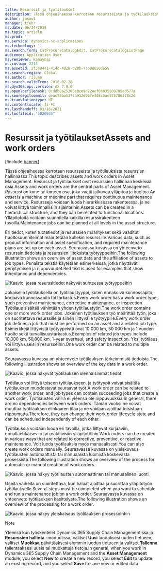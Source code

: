 ```yaml
---
title: Resurssit ja työtilaukset
description: Tässä ohjeaiheessa kerrotaan resursseista ja työtilauksista resurssien hallinnassa.
author: josaw1
manager: tfehr
ms.date: 06/24/2019
ms.topic: article
ms.prod: ''
ms.service: dynamics-ax-applications
ms.technology: ''
ms.search.form: CatProcureCatalogEdit, CatProcureCatalogListPage
audience: Application User
ms.reviewer: kamaybac
ms.custom: 2214
ms.assetid: 2f3e0441-414d-402b-b28b-7ab0d650d658
ms.search.region: Global
ms.author: riluan
ms.search.validFrom: 2016-02-28
ms.dyn365.ops.version: AX 7.0.0
ms.openlocfilehash: 0cddb0a25286c8ce9d72aef0b835809705ad577a
ms.sourcegitcommit: deac22ba5377a912d93fe408c5ae875706378c2d
ms.translationtype: HT
ms.contentlocale: fi-FI
ms.lasthandoff: 01/16/2021
ms.locfileid: "5020936"
---
```

# <a name="assets-and-work-orders"></a><span data-ttu-id="ced67-103">Resurssit ja työtilaukset</span><span class="sxs-lookup"><span data-stu-id="ced67-103">Assets and work orders</span></span>

[!include [banner](../../includes/banner.md)]

 

<span data-ttu-id="ced67-104">Tässä ohjeaiheessa kerrotaan resursseista ja työtilauksista resurssien hallinnassa.</span><span class="sxs-lookup"><span data-stu-id="ced67-104">This topic describes assets and work orders in Asset Management.</span></span> <span data-ttu-id="ced67-105">Resurssit ja työtilaukset ovat resurssien hallinnan keskeisiä osia.</span><span class="sxs-lookup"><span data-stu-id="ced67-105">Assets and work orders are the central parts of Asset Management.</span></span> <span data-ttu-id="ced67-106">*Resurssi* on kone tai koneen osa, joka vaatii jatkuvaa ylläpitoa ja huoltoa.</span><span class="sxs-lookup"><span data-stu-id="ced67-106">An *asset* is a machine or machine part that requires continuous maintenance and service.</span></span> <span data-ttu-id="ced67-107">Resursseja voidaan luoda hierarkkisessa rakenteessa, ja ne voivat liittyä toiminnallisiin sijainteihin.</span><span class="sxs-lookup"><span data-stu-id="ced67-107">Assets can be created in a hierarchical structure, and they can be related to functional locations.</span></span> <span data-ttu-id="ced67-108">Ylläpitotöitä voidaan suunnitella kaikilla resurssirakenteen tasoilla.</span><span class="sxs-lookup"><span data-stu-id="ced67-108">Maintenance jobs can be planned at all levels in the asset structure.</span></span>

<span data-ttu-id="ced67-109">Eri tiedot, kuten tuotetiedot ja resurssien määritykset sekä vaaditut huoltosuunnitelmat määritetään kullekin resurssille.</span><span class="sxs-lookup"><span data-stu-id="ced67-109">Various data, such as product information and asset specification, and required maintenance plans are set up on each asset.</span></span> <span data-ttu-id="ced67-110">Seuraavassa kuvassa on yhteenveto resurssin tiedoista ja resurssien liitoksista työtyyppeihin.</span><span class="sxs-lookup"><span data-stu-id="ced67-110">The following illustration shows an overview of asset data and the affiliation of assets to job types.</span></span> <span data-ttu-id="ced67-111">Punaista tekstiä käytetään esimerkeissä, jotka näyttävät periytymisen ja riippuvuudet.</span><span class="sxs-lookup"><span data-stu-id="ced67-111">Red text is used for examples that show inheritance and dependencies.</span></span>

![Kaavio, jossa resurssitiedot näkyvät suhteessa työtyyppeihin](media/05-overview-image.png)

<span data-ttu-id="ced67-113">Jokaisella työtilauksella on työtilaustyyppi, kuten ennakoiva kunnossapito, korjaava kunnossapito tai tarkastus.</span><span class="sxs-lookup"><span data-stu-id="ced67-113">Every work order has a work order type, such preventive maintenance, corrective maintenance, or inspection.</span></span> <span data-ttu-id="ced67-114">Työtilaus sisältää vähintään yhden työtilaustyön.</span><span class="sxs-lookup"><span data-stu-id="ced67-114">The work order contains one or more work order jobs.</span></span> <span data-ttu-id="ced67-115">Jokainen työtilauksen työ määrittää työn, joka on suoritettava resurssille ja siihen liittyvälle työtyypille.</span><span class="sxs-lookup"><span data-stu-id="ced67-115">Every work order job defines a job that must be performed on an asset and a related job type.</span></span> <span data-ttu-id="ced67-116">Esimerkkejä liittyvistä työtyypeistä ovat 10 000 km, 50 000 km ja 1 vuoden huolto sekä turvallisuustarkastus.</span><span class="sxs-lookup"><span data-stu-id="ced67-116">Examples of related job types include 10,000 km, 50,000 km, 1-year overhaul, and safety inspection.</span></span> <span data-ttu-id="ced67-117">Yksi työtilaus voi liittyä useisiin resursseihin.</span><span class="sxs-lookup"><span data-stu-id="ced67-117">One work order can be related to multiple assets.</span></span>

<span data-ttu-id="ced67-118">Seuraavassa kuvassa on yhteenveto työtilauksen tärkeimmistä tiedoista.</span><span class="sxs-lookup"><span data-stu-id="ced67-118">The following illustration shows an overview of the key data in a work order.</span></span>

![Kaavio, jossa näkyvät työtilauksen olennaisimmat tiedot](media/06-overview-image.png)

<span data-ttu-id="ced67-120">Työtilaus voi liittyä toiseen työtilaukseen, ja työtyypit voivat sisältää työtilauksen muodostavat seuraavat työt.</span><span class="sxs-lookup"><span data-stu-id="ced67-120">A work order can be related to another work order, and job types can contain succeeding jobs that create a work order.</span></span> <span data-ttu-id="ced67-121">Työtilausten välillä ei yleensä ole riippuvuuksia.</span><span class="sxs-lookup"><span data-stu-id="ced67-121">In general, there are no dependencies between work orders.</span></span> <span data-ttu-id="ced67-122">Tämän vuoksi ne voivat muuttaa työtilauksen elinkaaren tilaa ja ne voidaan ajoittaa toisistaan riippumatta.</span><span class="sxs-lookup"><span data-stu-id="ced67-122">Therefore, they can change their work order lifecycle state and can be scheduled independently of each other.</span></span>

<span data-ttu-id="ced67-123">Työtilauksia voidaan luoda eri tavoilla, jotka liittyvät korjaaviin, ennaltaehkäiseviin tai reaktiivisiin ylläpitotöihin.</span><span class="sxs-lookup"><span data-stu-id="ced67-123">Work orders can be created in various ways that are related to corrective, preventive, or reactive maintenance.</span></span> <span data-ttu-id="ced67-124">Voit luoda työtilauksia myös manuaalisesti.</span><span class="sxs-lookup"><span data-stu-id="ced67-124">You can also create work orders manually.</span></span> <span data-ttu-id="ced67-125">Seuraavassa kuvassa on yleiskuvaus työtilausten automaattista tai manuaalista luomista koskevasta prosessista.</span><span class="sxs-lookup"><span data-stu-id="ced67-125">The following illustration shows an overview of the process for automatic or manual creation of work orders.</span></span>

![Kaavio, jossa näkyy työtilausten automaattinen tai manuaalinen luonti](media/07-overview-image.png)

<span data-ttu-id="ced67-127">Useita vaiheita on suoritettava, kun haluat ajoittaa ja suorittaa ylläpitotyön työtilaukselle.</span><span class="sxs-lookup"><span data-stu-id="ced67-127">Several steps must be completed when you want to schedule and run a maintenance job on a work order.</span></span> <span data-ttu-id="ced67-128">Seuraavassa kuvassa on yhteenveto työtilauksen käsittelystä.</span><span class="sxs-lookup"><span data-stu-id="ced67-128">The following illustration shows an overview of the processing for a work order.</span></span>

![Kaavio, jossa näkyy yleiskatsaus työtilauksen prosessointiin](media/08-overview-image.png)

> [!NOTE]
> <span data-ttu-id="ced67-130">Yleensä kun työskentelet Dynamics 365 Supply Chain Managementissa ja **Resurssien hallinta** -moduulissa, valitset **Uusi** luodaksesi uuden tietueen, valitset **Muokkaa** päivittääksesi aiemmin luodun tietueen ja valitset **Tallenna** tallentaaksesi uusia tai muokattuja tietoja.</span><span class="sxs-lookup"><span data-stu-id="ced67-130">In general, when you work in Dynamics 365 Supply Chain Management and the **Asset Management** module, you select **New** to create a new record, you select **Edit** to update an existing record, and you select **Save** to save new or edited data.</span></span>
